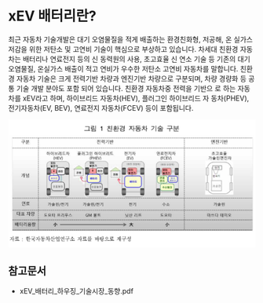 # xEV 배터리란?

최근 자동차 기술개발은 대기 오염물질을 적게 배출하는 환경친화형, 저공해, 온
실가스 저감을 위한 저탄소 및 고연비 기술이 핵심으로 부상하고 있습니다.
차세대 친환경 자동차는 배터리나 연료전지 등의 신 동력원의 사용, 초고효율 신
연소 기술 등 기존의 대기 오염물질, 온실가스 배출이 적고 연비가 우수한 저탄소
고연비 자동차를 말합니다.
친환경 자동차 기술은 크게 전력기반 차량과 엔진기반 차량으로 구분되며, 차량
경량화 등 공통 기술 개발 분야도 포함 되어 있습니다. 친환경 자동차중 전력을 기반으
로 하는 자동차를 xEV라고 하며, 하이브리드 자동차(HEV), 플러그인 하이브리드 자
동차(PHEV), 전기자동차(EV, BEV), 연료전지 자동차(FCEV) 등이 포함됩니다.

![](./images/xEV배터리_Q1_1_1.PNG)

## 참고문서
- xEV_배터리_하우징_기술시장_동향.pdf